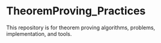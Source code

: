 # TheoremProving_Practices
This repository is for theorem proving algorithms, problems, implementation, and tools.
